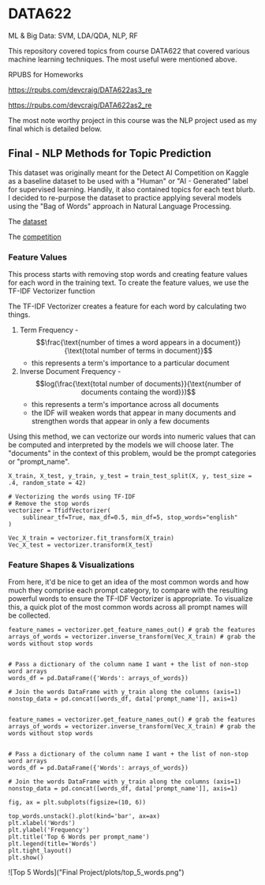 # DATA622
ML &amp; Big Data: SVM, LDA/QDA, NLP, RF

This repository covered topics from course DATA622 that covered various machine learning techniques. The most useful were mentioned above.

RPUBS for Homeworks 

https://rpubs.com/devcraig/DATA622as3_re

https://rpubs.com/devcraig/DATA622as2_re

The most note worthy project in this course was the NLP project used as my final which is detailed below.

## Final - NLP Methods for Topic Prediction


This dataset was originally meant for the Detect AI Competition on Kaggle as a baseline dataset to be used with a "Human" or "AI - Generated" label for supervised learning. Handily, it also contained topics for each text blurb. I decided to re-purpose the dataset to practice applying several models using the "Bag of Words" approach in Natural Language Processing. 

The [dataset](https://www.kaggle.com/datasets/thedrcat/daigt-v2-train-dataset/)

The [competition](https://www.kaggle.com/competitions/llm-detect-ai-generated-text)


### Feature Values

This process starts with removing stop words and creating feature values for each word in the training text. To create the feature values, we use the TF-IDF Vectorizer function

The TF-IDF Vectorizer creates a feature for each word by calculating two things.

1. Term Frequency - $$\frac{\text{number of times a word appears in a document}}{\text{total number of terms in document}}$$
    - this represents a term's importance to a particular document
2. Inverse Document Frequency - $$log(\frac{\text{total number of documents}}{\text{number of documents containg the word}})$$
    - this represents a term's importance across all documents
    - the IDF will weaken words that appear in many documents and strengthen words that appear in only a few documents

Using this method, we can vectorize our words into numeric values that can be computed and interpreted by the models we will choose later. The "documents" in the context of this problem, would be the prompt categories or "prompt_name".

```
X_train, X_test, y_train, y_test = train_test_split(X, y, test_size = .4, random_state = 42)

# Vectorizing the words using TF-IDF
# Remove the stop words
vectorizer = TfidfVectorizer(
    sublinear_tf=True, max_df=0.5, min_df=5, stop_words="english"
)

Vec_X_train = vectorizer.fit_transform(X_train)
Vec_X_test = vectorizer.transform(X_test)
```

### Feature Shapes & Visualizations

From here, it'd be nice to get an idea of the most common words and how much they comprise each prompt category, to compare with the resulting powerful words to ensure the TF-IDF Vectorizer is appropriate. To visualize this, a quick plot of the most common words across all prompt names will be collected.

```
feature_names = vectorizer.get_feature_names_out() # grab the features
arrays_of_words = vectorizer.inverse_transform(Vec_X_train) # grab the words without stop words


# Pass a dictionary of the column name I want + the list of non-stop word arrays
words_df = pd.DataFrame({'Words': arrays_of_words})

# Join the words DataFrame with y_train along the columns (axis=1)
nonstop_data = pd.concat([words_df, data['prompt_name']], axis=1)


feature_names = vectorizer.get_feature_names_out() # grab the features
arrays_of_words = vectorizer.inverse_transform(Vec_X_train) # grab the words without stop words


# Pass a dictionary of the column name I want + the list of non-stop word arrays
words_df = pd.DataFrame({'Words': arrays_of_words})

# Join the words DataFrame with y_train along the columns (axis=1)
nonstop_data = pd.concat([words_df, data['prompt_name']], axis=1)

fig, ax = plt.subplots(figsize=(10, 6))

top_words.unstack().plot(kind='bar', ax=ax)
plt.xlabel('Words')
plt.ylabel('Frequency')
plt.title('Top 6 Words per prompt_name')
plt.legend(title='Words')
plt.tight_layout()
plt.show()
```
![Top 5 Words]("Final Project/plots/top_5_words.png")

